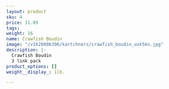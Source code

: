 ```yaml
---
layout: product
sku: 4
price: 11.09
tags: 
weight: 16
name: Crawfish Boudin
image: "/v1628006396/kartchners/crawfish_boudin_uxk5kn.jpg"
description: |-
  Crawfish Boudin
  3 link pack
product_options: []
weight__display_: 1lb.

---
```

